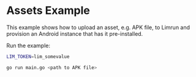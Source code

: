 # Assets Example

This example shows how to upload an asset, e.g. APK file, to Limrun and provision an Android instance that has it
pre-installed.

Run the example:
```bash
LIM_TOKEN=lim_somevalue

go run main.go <path to APK file>
```
